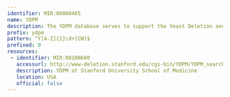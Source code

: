 ```yaml
---
identifier: MIR:00000465
name: YDPM
description: The YDPM database serves to support the Yeast Deletion and the Mitochondrial Proteomics Project. The project aims to increase the understanding of mitochondrial function and biogenesis in the context of the cell. In the Deletion Project, strains from the deletion collection were monitored under 9 different media conditions selected for the study of mitochondrial function. The YDPM database contains both the raw data and growth rates calculated for each strain in each media condition.
prefix: ydpm
pattern: ^Y[A-Z]{2}\d+[CW]$
prefixed: 0
resources:
 - identifier: MIR:00100600
   accessurl: http://www-deletion.stanford.edu/cgi-bin/YDPM/YDPM_search.cgi?thelist=
   description: YDPM at Stanford University School of Medicine
   location: USA
   official: false
---
```

